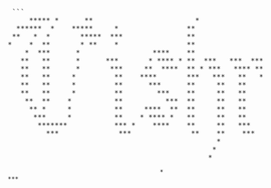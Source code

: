 <pre> ```                                                                                                                                                     
     ***** *      **                        *                                             ***** **                                                   
  ******  *    *****     *                **                                           ******  ****                  *                               
 **   *  *       *****  ***               **                                          **   *  *  ***                ***                              
*    *  **       * **    *                **                                         *    *  *    ***                *                               
    *  ***      *                 ****    **                     **   ****               *  *      ** ***  ****            **   ****                 
   **   **      *      ***       * **** * **  ***   ***  ****     **    ***  *          ** **      **  **** **** * ***      **    ***  *     ****    
   **   **      *       ***     **  ****  ** * ***   **** **** *  **     ****           ** **      **   **   ****   ***     **     ****     * ***  * 
   **   **     *         **    ****       ***   ***   **   ****   **      **          **** **      *    **           **     **      **     *   ****  
   **   **     *         **      ***      **     **   **    **    **      **         * *** **     *     **           **     **      **    **    **   
   **   **     *         **        ***    **     **   **    **    **      **            ** *******      **           **     **      **    **    **   
    **  **    *          **          ***  **     **   **    **    **      **            ** ******       **           **     **      **    **    **   
     ** *     *          **     ****  **  **     **   **    **    **      **            ** **           **           **     **      **    **    **   
      ***     *          **    * **** *   **     **   **    **     ******* **           ** **           ***          **      *********    **    **   
       *******           *** *    ****    **     **   ***   ***     *****   **          ** **            ***         *** *     **** ***    ***** **  
         ***              ***              **    **    ***   ***                   **   ** **                         ***            ***    ***   ** 
                                                 *                                ***   *  *                                  *****   ***            
                                                *                                  ***    *                                 ********  **             
                                               *                                    ******                                 *      ****  </pre>
                                              *                                       ***                                                            
                                                                                                                                                     
